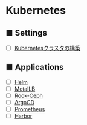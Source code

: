 # Kubernetes
## ■ Settings
- [ ] [Kubernetesクラスタの構築](kubernetes_cluster)

## ■ Applications
- [ ] [Helm](Helm)
- [ ] [MetalLB](MetalLB)
- [ ] [Rook-Ceph](Rook-Ceph)
- [ ] [ArgoCD](ArgoCD)
- [ ] [Prometheus](Prometheus)
- [ ] [Harbor](Harbor)
